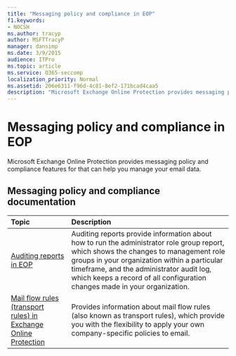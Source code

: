 ```yaml
---
title: "Messaging policy and compliance in EOP"
f1.keywords:
- NOCSH
ms.author: tracyp
author: MSFTTracyP
manager: dansimp
ms.date: 3/9/2015
audience: ITPro
ms.topic: article
ms.service: O365-seccomp
localization_priority: Normal
ms.assetid: 206e6311-f96d-4c81-8ef2-171bcad4caa5
description: "Microsoft Exchange Online Protection provides messaging policy and compliance features for that can help you manage your email data."
---
```


# Messaging policy and compliance in EOP

Microsoft Exchange Online Protection provides messaging policy and compliance features for that can help you manage your email data.

## Messaging policy and compliance documentation

|**Topic**|**Description**|
|:-----|:-----|
|[Auditing reports in EOP](auditing-reports-in-eop.md)|Auditing reports provide information about how to run the administrator role group report, which shows the changes to management role groups in your organization within a particular timeframe, and the administrator audit log, which keeps a record of all configuration changes made in your organization.|
|[Mail flow rules (transport rules) in Exchange Online Protection](mail-flow-rules-transport-rules-0.md)|Provides information about mail flow rules (also known as transport rules), which provide you with the flexibility to apply your own company-specific policies to email.|

